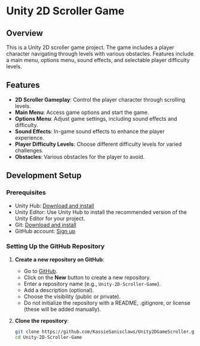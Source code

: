 # Unity 2D Scroller Game

## Overview

This is a Unity 2D scroller game project. The game includes a player character navigating through levels with various obstacles. Features include a main menu, options menu, sound effects, and selectable player difficulty levels.

## Features

- **2D Scroller Gameplay**: Control the player character through scrolling levels.
- **Main Menu**: Access game options and start the game.
- **Options Menu**: Adjust game settings, including sound effects and difficulty.
- **Sound Effects**: In-game sound effects to enhance the player experience.
- **Player Difficulty Levels**: Choose different difficulty levels for varied challenges.
- **Obstacles**: Various obstacles for the player to avoid.

## Development Setup

### Prerequisites

- Unity Hub: [Download and install](https://unity3d.com/get-unity/download)
- Unity Editor: Use Unity Hub to install the recommended version of the Unity Editor for your project.
- Git: [Download and install](https://git-scm.com/downloads)
- GitHub account: [Sign up](https://github.com/join)

### Setting Up the GitHub Repository

1. **Create a new repository on GitHub**:
   - Go to [GitHub](https://github.com).
   - Click on the **New** button to create a new repository.
   - Enter a repository name (e.g., `Unity-2D-Scroller-Game`).
   - Add a description (optional).
   - Choose the visibility (public or private).
   - Do not initialize the repository with a README, .gitignore, or license (these will be added manually).

2. **Clone the repository**:
   ```bash
   git clone https://github.com/KassieSanisclaws/Unity2DGameScroller.git
   cd Unity-2D-Scroller-Game
